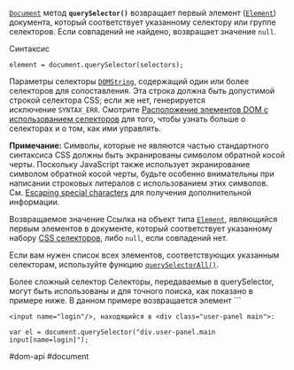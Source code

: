 [`Document`](https://developer.mozilla.org/ru/docs/Web/API/Document) метод **`querySelector()`** возвращает первый элемент ([`Element`](https://developer.mozilla.org/ru/docs/Web/API/Element)) документа, который соответствует указанному селектору или группе селекторов. Если совпадений не найдено, возвращает значение `null`.

Синтаксис
```
element = document.querySelector(selectors);
```

Параметры
селекторы
[`DOMString`](https://developer.mozilla.org/ru/docs/conflicting/Web/JavaScript/Reference/Global_Objects/String_6fa58bba0570d663099f0ae7ae8883ab), содержащий один или более селекторов для сопоставления. Эта строка должна быть допустимой строкой селектора CSS; если же нет, генерируется исключение `SYNTAX_ERR`. Смотрите [Расположение элементов DOM с использованием селекторов](https://developer.mozilla.org/ru/docs/Web/API/Document_object_model/Locating_DOM_elements_using_selectors) для того, чтобы узнать больше о селекторах и о том, как ими управлять.

**Примечание:** Символы, которые не являются частью стандартного синтаксиса CSS должны быть экранированы символом обратной косой черты. Поскольку JavaScript также использует экранирование символом обратной косой черты, будьте особенно внимательны при написании строковых литералов с использованием этих символов. См. [Escaping special characters](https://developer.mozilla.org/ru/docs/Web/API/Document/querySelector#escaping_special_characters) для получения дополнительной информации.

Возвращаемое значение
Ссылка на объект типа [`Element`](https://developer.mozilla.org/ru/docs/Web/API/Element), являющийся первым элементов в документе, который соответствует указанному набору [CSS селекторов](https://developer.mozilla.org/ru/docs/Web/CSS/CSS_Selectors), либо `null`, если совпадений нет.

Если вам нужен список всех элементов, соответствующих указанным селекторам, используйте функцию [`querySelectorAll()`](https://developer.mozilla.org/ru/docs/Web/API/Document/querySelectorAll "querySelectorAll()").

Более сложный селектор
Селекторы, передаваемые в querySelector, могут быть использованы и для точного поиска, как показано в примере ниже. В данном примере возвращается элемент ```

```
<input name="login"/>, находящийся в <div class="user-panel main">:
```

```
var el = document.querySelector("div.user-panel.main input[name=login]");
```

#dom-api #document